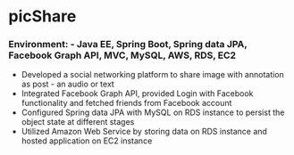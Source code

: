 # picShare

### Environment: - Java EE, Spring Boot, Spring data JPA, Facebook Graph API, MVC, MySQL, AWS, RDS, EC2

- Developed a social networking platform to share image with annotation as post - an audio or text
- Integrated Facebook Graph API, provided Login with Facebook functionality and fetched friends from Facebook account
- Configured Spring data JPA with MySQL on RDS instance to persist the object state at different stages
- Utilized Amazon Web Service by storing data on RDS instance and hosted application on EC2 instance

